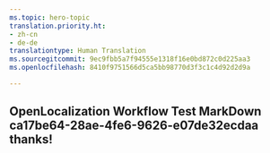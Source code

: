 ```yaml
---
ms.topic: hero-topic
translation.priority.ht:
- zh-cn
- de-de
translationtype: Human Translation
ms.sourcegitcommit: 9ec9fbb5a7f94555e1318f16e0bd872c0d225aa3
ms.openlocfilehash: 8410f9751566d5ca5bb98770d3f3c1c4d92d2d9a

---
```

## OpenLocalization Workflow Test MarkDown ca17be64-28ae-4fe6-9626-e07de32ecdaa thanks!



<!--HONumber=Jan17_HO2-->



